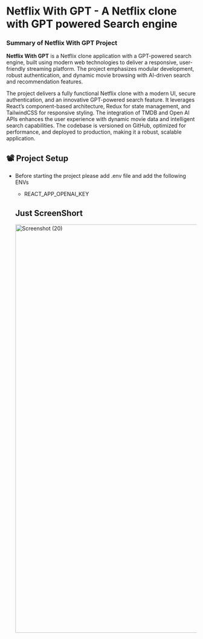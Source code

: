 # Netflix With GPT - A Netflix clone with GPT powered Search engine


### Summary of Netflix With GPT Project

**Netflix With GPT** is a Netflix clone application with a GPT-powered search engine, built using modern web technologies to deliver a responsive, user-friendly streaming platform. The project emphasizes modular development, robust authentication, and dynamic movie browsing with AI-driven search and recommendation features.


The project delivers a fully functional Netflix clone with a modern UI, secure authentication, and an innovative GPT-powered search feature. It leverages React’s component-based architecture, Redux for state management, and TailwindCSS for responsive styling. The integration of TMDB and Open AI APIs enhances the user experience with dynamic movie data and intelligent search capabilities. The codebase is versioned on GitHub, optimized for performance, and deployed to production, making it a robust, scalable application.


## 📽️ Project Setup
- Before starting the project please add .env file and add the following ENVs
    - REACT_APP_OPENAI_KEY
 
  ## Just ScreenShort 
    <img width="1920" height="1080" alt="Screenshot (20)" src="https://github.com/user-attachments/assets/536e9f59-ed3a-45e1-8122-a89533d57b87" />
